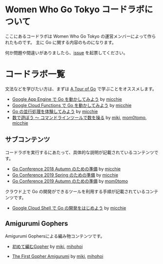 # Women Who Go Tokyo コードラボについて

ここにあるコードラボは Women Who Go Tokyo の運営メンバーによって作られたものです。
主に Go に関する内容のものになります。

何か問題や間違いがありましたら、[issue](https://github.com/WomenWhoGoTokyo/codelab/issues) を起票してください。

# コードラボ一覧

文法などを学びたい方は、まずは [A Tour of Go](https://go-tour-jp.appspot.com/) で学ぶことをオススメします。

- [Google App Engine で Go を動かしてみよう](./google-app-engine-go?index=codelab) by [micchie](https://twitter.com/micchiebear)
- [Google Cloud Functions で Go を動かしてみよう](./google-cloud-functions-go?index=codelab) by [micchie](https://twitter.com/micchiebear)
- [Go の並行処理を体験してみよう](./tutorial-concurrency-go/?index=codelab) by [micchie](https://twitter.com/micchiebear)
- [数で遊ぼう 〜 コマンドラインツールで数を操る](./play-with-number?index=codelab) by [miki](https://twitter.com/mikiislv09), [mom0tomo](https://twitter.com/mom0tomo), [micchie](https://twitter.com/micchiebear)

## サブコンテンツ

コードラボを実行するにあたって、具体的な説明が記載されているコンテンツです。

- [Go Conference 2018 Autumn のための準備](./gocon-2018-autumn-setup?index=codelab) by [micchie](https://twitter.com/micchiebear)
- [Go Conference 2019 Spring のための準備](./gocon-2019-spring-setup?index=codelab) by [micchie](https://twitter.com/micchiebear)
- [Go Conference 2019 Autumn のための準備](./gocon-2019-autumn-setup?index=codelab) by [mom0tomo](https://twitter.com/mom0tomo)

クラウド上で Go の開発ができるツールを利用する手順が記載されているコンテンツです。

- [Google Cloud Shell で Go の開発をはじめよう](./google-cloud-shell-go?index=codelab) by [micchie](https://twitter.com/micchiebear)


## Amigurumi Gophers
Amigurumi Gophersによる編み物コンテンツです。

- [初めて編むGopher](./gopher-amigurumi/ja?index=codelab) by [miki](https://twitter.com/mikiislv09), [mihohoi](https://twitter.com/Danny_miho)

- [The First Gopher Amigurumi](./gopher-amigurumi/en?index=codelab) by [miki](https://twitter.com/mikiislv09), [mihohoi](https://twitter.com/Danny_miho)

